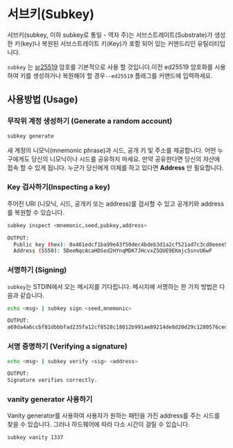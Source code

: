 # 서브키(Subkey)
 
서브키(subkey, 이하 subkey로 통일 - 역자 주)는 서브스트레이트(Substrate)가 생성한 키(key)나 복원된 서브스트레이트 키(Key)가 포함 되어 있는 커맨드리인 유틸리티입니다.

`subkey` 는 [sr25519](http://wiki.polkadot.network/en/latest/polkadot/learn/cryptography/#keypairs-and-signing) 암호를 기본적으로 사용 할 것입니다.이전 ed25519 암호화를 사용하여 키를 생성하거나 복원해야 할 경우`--ed25519` 플래그를 커맨드에 입력하세요.

## 사용방법 (Usage)

### 무작위 계정 생성하기 (Generate a random account)

```bash
subkey generate
```

새 계정의 니모닉(mnemonic phrase)과 시드, 공개 키 및 주소를 제공합니다. 어떤 누구에게도 당신의 니모닉이나 시드를 공유하지 마세요. 만약 공유한다면 당신의 자산에 접속 할 수 있게 됩니다. 누군가 당신에게 이체를 하고 있다면 **Address** 만 필요합니다.

### Key 검사하기(Inspecting a key)

주어진 URI (니모닉, 시드, 공개키 또는 address)를 검사할 수 있고 공개키와 address를 복원할 수 있습니다.

```bash
subkey inspect <mnemonic,seed,pubkey,address>

OUTPUT:
  Public key (hex): 0x461edcf1ba99e43f50dec4bdeb3d1a2cf521ad7c3cd0eeee5cd3314e50fd424c
  Address (SS58): 5DeeNqcAcaHDSed2HYnqMDK7JHcvxZ5QUE9EKmjc5snvU6wF
```

### 서명하기 (Signing)

`subkey`는 STDIN에서 오는 메시지를 기다립니다. 메시지에 서명하는 한 가지 방법은 다음과 같습니다.

```bash
echo <msg> | subkey sign <seed,mnemonic>

OUTPUT:
a69da4a6ccbf81dbbbfad235fa12cf8528c18012b991ae89214de8d20d29c1280576ced6eb38b7406d1b7e03231df6dd4a5257546ddad13259356e1c3adfb509
```

### 서명 증명하기 (Verifying a signature)

```bash
echo <msg> | subkey verify <sig> <address>

OUTPUT:
Signature verifies correctly.
```

### vanity generator 사용하기

Vanity generator를 사용하여 사용자가 원하는 패턴을 가진 address를 주는 시드를 찾을 수 있습니다. 그러나 하드웨어에 따라 다소 시간이 걸릴 수 있습니다.

```bash
subkey vanity 1337
```
